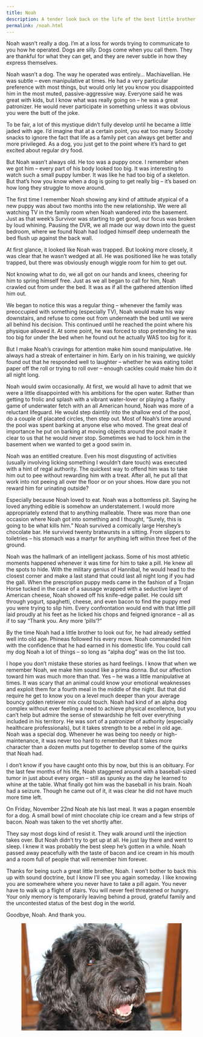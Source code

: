 ```yaml
---
title: Noah
description: A tender look back on the life of the best little brother I’ve ever had - my dog Noah.
permalink: /noah.html
---
```


Noah wasn’t really a dog. I’m at a loss for words trying to
communicate to you how he operated. Dogs are silly. Dogs come when you
call them. They are thankful for what they can get, and they are never
subtle in how they express themselves.

Noah wasn’t a dog. The way he operated was entirely… Machiavellian. He
was subtle – even manipulative at times. He had a very particular
preference with most things, but would only let you know you
disappointed him in the most muted, passive-aggressive way. Everyone
said he was great with kids, but I know what was really going on – he
was a great patronizer. He would never participate in something unless
it was obvious you were the butt of the joke.

To be fair, a lot of this mystique didn’t fully develop until he
became a little jaded with age. I’d imagine that at a certain point,
you eat too many Scooby snacks to ignore the fact that life as a
family pet can always get better and more privileged. As a dog, you
just get to the point where it’s hard to get excited about regular dry
food.

But Noah wasn’t always old. He too was a puppy once. I remember when
we got him – every part of his body looked too big. It was interesting
to watch such a small puppy lumber. It was like he had too big of a
skeleton. But that’s how you know when a dog is going to get really
big – it’s based on how long they struggle to move around.

The first time I remember Noah showing any kind of attitude atypical
of a new puppy was about two months into the new relationship. We were
all watching TV in the family room when Noah wandered into the
basement. Just as that week’s Survivor was starting to get good, our
focus was broken by loud whining. Pausing the DVR, we all made our way
down into the guest bedroom, where we found Noah had lodged himself
deep underneath the bed flush up against the back wall.

At first glance, it looked like Noah was trapped. But looking more
closely, it was clear that he wasn’t wedged at all. He was positioned
like he was totally trapped, but there was obviously enough wiggle
room for him to get out.

Not knowing what to do, we all got on our hands and knees, cheering
for him to spring himself free. Just as we all began to call for him,
Noah crawled out from under the bed. It was as if all the gathered
attention lifted him out.

We began to notice this was a regular thing – whenever the family was
preoccupied with something (especially TV), Noah would make his way
downstairs, and refuse to come out from underneath the bed until we
were all behind his decision. This continued until he reached the
point where his physique allowed it. At some point, he was forced to
stop pretending he was too big for under the bed when he found out he
actually WAS too big for it.

But I make Noah’s cravings for attention make him sound
manipulative. He always had a streak of entertainer in him. Early on
in his training, we quickly found out that he responded well to
laughter – whether he was eating toilet paper off the roll or trying
to roll over – enough cackles could make him do it all night long.

Noah would swim occasionally. At first, we would all have to admit
that we were a little disappointed with his ambitions for the open
water. Rather than getting to frolic and splash with a vibrant
water-lover or playing a flashy game of underwater fetch with an all
American hound, Noah was more of a reluctant lifeguard. He would step
daintily into the shallow end of the pool, do a couple of placated
circles, then step out. Most of Noah’s time around the pool was spent
barking at anyone else who moved. The great deal of importance he put
on barking at moving objects around the pool made it clear to us that
he would never stop. Sometimes we had to lock him in the basement when
we wanted to get a good swim in.

Noah was an entitled creature. Even his most disgusting of activities
(usually involving licking something I wouldn’t dare touch) was
executed with a hint of regal authority. The quickest way to offend
him was to take him out to pee without rewarding him with a
treat. After all, he put all that work into not peeing all over the
floor or on your shoes. How dare you not reward him for urinating
outside?

Especially because Noah loved to eat. Noah was a bottomless
pit. Saying he loved anything edible is somehow an understatement. I
would more appropriately extend that to anything malleable. There was
more than one occasion where Noah got into something and I thought,
“Surely, this is going to be what kills him.” Noah survived a
comically large Hershey’s chocolate bar. He survived twenty bratwursts
in a sitting. From slippers to toiletries – his stomach was a martyr
for anything left within three feet of the ground.

Noah was the hallmark of an intelligent jackass. Some of his most
athletic moments happened whenever it was time for him to take a
pill. He knew all the spots to hide. With the military genius of
Hannibal, he would head to the closest corner and make a last stand
that could last all night long if you had the gall. When the
prescription puppy meds came in the fashion of a Trojan Horse tucked
in the case of a sausage wrapped with a seductive layer of American
cheese, Noah showed off his knife-edge pallet. He could sift through
yogurt, spaghetti, cheese, and even bacon to find the puppy med you
were trying to slip him. Every confrontation would end with that
little pill laid proudly at his feet as he licked his chops and
feigned ignorance – all as if to say “Thank you. Any more ‘pills‘?”

By the time Noah had a little brother to look out for, he had already
settled well into old age. Phineas followed his every move. Noah
commanded him with the confidence that he had earned in his domestic
life. You could call my dog Noah a lot of things – so long as “alpha
dog” was on the list too.

I hope you don’t mistake these stories as hard feelings. I know that
when we remember Noah, we make him sound like a prima donna. But our
affection toward him was much more than that. Yes – he was a little
manipulative at times. It was scary that an animal could know your
emotional weaknesses and exploit them for a fourth meal in the middle
of the night. But that did require he get to know you on a level much
deeper than your average bouncy golden retriever mix could touch. Noah
had kind of an alpha dog complex without ever feeling a need to
achieve physical excellence, but you can’t help but admire the sense
of stewardship he felt over everything included in his territory. He
was sort of a patronizer of authority (especially healthcare
professionals), but it takes strength to be a rebel in old age. Noah
was a special dog. Whenever he was being too needy or
high-maintenance, it was never too hard to remember that it takes more
character than a dozen mutts put together to develop some of the
quirks that Noah had.

I don’t know if you have caught onto this by now, but this is an
obituary. For the last few months of his life, Noah staggered around
with a baseball-sized tumor in just about every organ – still as
spunky as the day he learned to whine at the table. What finally got
him was the baseball in his brain. Noah had a seizure. Though he came
out of it, it was clear he did not have much more time left.

On Friday, November 22nd Noah ate his last meal. It was a pagan
ensemble for a dog. A small bowl of mint chocolate chip ice cream and
a few strips of bacon. Noah was taken to the vet shortly after.

They say most dogs kind of resist it. They walk around until the
injection takes over. But Noah didn’t try to get up at all. He just
lay there and went to sleep. I knew it was probably the best sleep
he’s gotten in a while. Noah passed away peacefully with the taste of
bacon and ice cream in his mouth and a room full of people that will
remember him forever.

Thanks for being such a great little brother, Noah. I won’t bother to
back this up with sound doctrine, but I know I’ll see you again
someday. I like knowing you are somewhere where you never have to take
a pill again. You never have to walk up a flight of stairs. You will
never feel threatened or hungry. Your only memory is temporarily
leaving behind a proud, grateful family and the uncontested status of
the best dog in the world.

Goodbye, Noah. And thank you.

<figure>
  <a href="/images/noah.jpg">
    <img alt="noah" src="/images/noah.jpg"/>
  </a>
</figure>
